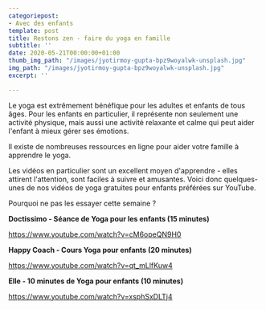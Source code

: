 ```yaml
---
categoriepost:
- Avec des enfants
template: post
title: Restons zen - faire du yoga en famille
subtitle: ''
date: 2020-05-21T00:00:00+01:00
thumb_img_path: "/images/jyotirmoy-gupta-bpz9woyalwk-unsplash.jpg"
img_path: "/images/jyotirmoy-gupta-bpz9woyalwk-unsplash.jpg"
excerpt: ''

---
```

Le yoga est extrêmement bénéfique pour les adultes et enfants de tous âges. Pour les enfants en particulier, il représente non seulement une activité physique, mais aussi une activité relaxante et calme qui peut aider l'enfant à mieux gérer ses émotions.

Il existe de nombreuses ressources en ligne pour aider votre famille à apprendre le yoga. 

Les vidéos en particulier sont un excellent moyen d'apprendre - elles attirent l'attention, sont faciles à suivre et amusantes. Voici donc quelques-unes de nos vidéos de yoga gratuites pour enfants préférées sur YouTube.

Pourquoi ne pas les essayer cette semaine ?

**Doctissimo - Séance de Yoga pour les enfants (15 minutes)**

https://www.youtube.com/watch?v=cM6opeQN9H0

**Happy Coach - Cours Yoga pour enfants (20 minutes)**

https://www.youtube.com/watch?v=qt_mLlfKuw4

**Elle - 10 minutes de Yoga pour enfants (10 minutes)**

https://www.youtube.com/watch?v=xsphSxDLTj4